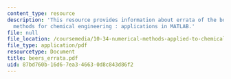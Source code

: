 ```yaml
---
content_type: resource
description: 'This resource provides information about errata of the book numerical
  methods for chemical engineering : applications in MATLAB.'
file: null
file_location: /coursemedia/10-34-numerical-methods-applied-to-chemical-engineering-fall-2005/87bd760b16d67ea346630d8c843d86f2_beers_errata.pdf
file_type: application/pdf
resourcetype: Document
title: beers_errata.pdf
uid: 87bd760b-16d6-7ea3-4663-0d8c843d86f2
---
```

